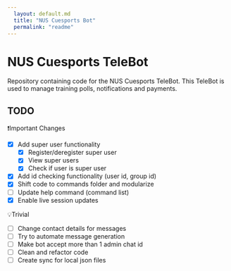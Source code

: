 ```yaml
---
  layout: default.md
  title: "NUS Cuesports Bot"
  permalink: "readme"
---
```


# NUS Cuesports TeleBot
Repository containing code for the NUS Cuesports TeleBot. This TeleBot is used to manage training polls, notifications and payments.

## TODO
❗Important Changes
- [X] Add super user functionality
  - [X] Register/deregister super user
  - [X] View super users
  - [X] Check if user is super user
- [X] Add id checking functionality (user id, group id)
- [X] Shift code to commands folder and modularize
- [ ] Update help command (command list)
- [X] Enable live session updates

💡Trivial
- [ ] Change contact details for messages
- [ ] Try to automate message generation
- [ ] Make bot accept more than 1 admin chat id
- [ ] Clean and refactor code
- [ ] Create sync for local json files
